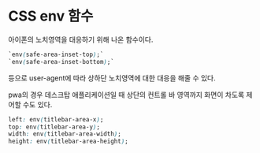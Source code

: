 # CSS env 함수

아이폰의 노치영역을 대응하기 위해 나온 함수이다.

```css
`env(safe-area-inset-top);`
`env(safe-area-inset-bottom);`
```
등으로 user-agent에 따라 상하단 노치영역에 대한 대응을 해줄 수 있다.

pwa의 경우 데스크탑 애플리케이션일 때 상단의 컨트롤 바 영역까지 화면이 차도록 제어할 수도 있다.

```css
left: env(titlebar-area-x);
top: env(titlebar-area-y);
width: env(titlebar-area-width);
height: env(titlebar-area-height);
```
